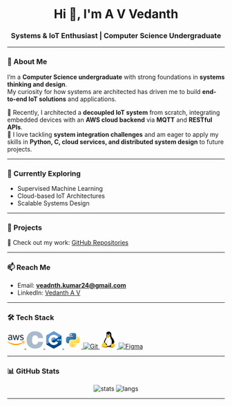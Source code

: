 <h1 align="center">Hi 👋, I'm A V Vedanth</h1>
<h3 align="center">Systems & IoT Enthusiast | Computer Science Undergraduate</h3>

---

### 🚀 About Me  
I’m a **Computer Science undergraduate** with strong foundations in **systems thinking and design**.  
My curiosity for how systems are architected has driven me to build **end-to-end IoT solutions** and applications.  

🔹 Recently, I architected a **decoupled IoT system** from scratch, integrating embedded devices with an **AWS cloud backend** via **MQTT** and **RESTful APIs**.  
🔹 I love tackling **system integration challenges** and am eager to apply my skills in **Python, C, cloud services, and distributed system design** to future projects.  

---

### 🌱 Currently Exploring  
- Supervised Machine Learning  
- Cloud-based IoT Architectures  
- Scalable Systems Design  

---

### 📌 Projects  
📂 Check out my work: [GitHub Repositories](https://github.com/escape-kinetics)

---

### 📫 Reach Me  
- Email: **veadnth.kumar24@gmail.com**  
- LinkedIn: [Vedanth A V](https://www.linkedin.com/in/vedanth-a-v-137587260/)  

---

### 🛠️ Tech Stack  
<p align="left"> 
  <a href="https://aws.amazon.com" target="_blank"> <img src="https://raw.githubusercontent.com/devicons/devicon/master/icons/amazonwebservices/amazonwebservices-original-wordmark.svg" alt="AWS" width="40" height="40"/> </a>
  <a href="https://www.cprogramming.com/" target="_blank"> <img src="https://raw.githubusercontent.com/devicons/devicon/master/icons/c/c-original.svg" alt="C" width="40" height="40"/> </a>
  <a href="https://www.w3schools.com/cpp/" target="_blank"> <img src="https://raw.githubusercontent.com/devicons/devicon/master/icons/cplusplus/cplusplus-original.svg" alt="C++" width="40" height="40"/> </a>
  <a href="https://www.python.org" target="_blank"> <img src="https://raw.githubusercontent.com/devicons/devicon/master/icons/python/python-original.svg" alt="Python" width="40" height="40"/> </a>
  <a href="https://git-scm.com/" target="_blank"> <img src="https://www.vectorlogo.zone/logos/git-scm/git-scm-icon.svg" alt="Git" width="40" height="40"/> </a>
  <a href="https://www.linux.org/" target="_blank"> <img src="https://raw.githubusercontent.com/devicons/devicon/master/icons/linux/linux-original.svg" alt="Linux" width="40" height="40"/> </a>
  <a href="https://www.figma.com/" target="_blank"> <img src="https://www.vectorlogo.zone/logos/figma/figma-icon.svg" alt="Figma" width="40" height="40"/> </a>
</p>

---

### 📊 GitHub Stats  
<p align="center">
  <img src="https://github-readme-stats.vercel.app/api?username=escape-kinetics&show_icons=true&theme=tokyonight" alt="stats" height="160"/>
  <img src="https://github-readme-stats.vercel.app/api/top-langs/?username=escape-kinetics&layout=compact&theme=tokyonight" alt="langs" height="160"/>
</p>

---




